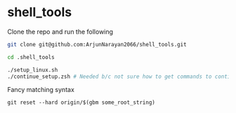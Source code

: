 # shell_tools

Clone the repo and run the following
```bash
git clone git@github.com:ArjunNarayan2066/shell_tools.git

cd .shell_tools

./setup_linux.sh
./continue_setup.zsh # Needed b/c not sure how to get commands to continue through shell change
```

Fancy matching syntax
```
git reset --hard origin/$(gbm some_root_string)
```

